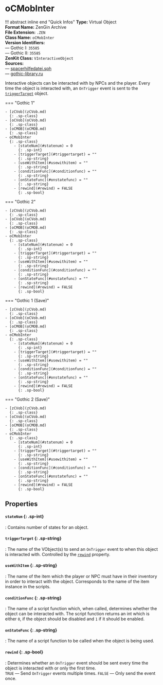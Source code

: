 # oCMobInter

!!! abstract inline end "Quick Infos"
    **Type:** Virtual Object<br/>
    **Format Name:** ZenGin Archive<br/>
    **File Extension:** `.ZEN`<br/>
    **Class Name:** `oCMobInter`<br/>
    **Version Identifiers:**<br />
    — Gothic I: `35585`<br/>
    — Gothic II: `35585`<br/>
    **ZenKit Class:** `VInteractiveObject`<br/>
    **Sources:**<br/>
    — [spacerhilfedatei.sph](https://wiki.worldofgothic.de/doku.php?id=spacer:hilfedatei)<br/>
    — [gothic-library.ru](http://www.gothic-library.ru/publ/class_ocmobinter/1-1-0-504)


Interactive objects can be interacted with by NPCs and the player. Every time the object is interacted with, an
`OnTrigger` event is sent to the [`triggerTarget`](#triggerTarget) object.

=== "Gothic 1"

    - [zCVob](zCVob.md)
      {: .sp-class}
    - [oCVob](oCVob.md)
      {: .sp-class}
    - [oCMOB](oCMOB.md)
      {: .sp-class}
    - oCMobInter
      {: .sp-class}
        - [stateNum](#statenum) = 0
          {: .sp-int}
        - [triggerTarget](#triggertarget) = ""
          {: .sp-string}
        - [useWithItem](#usewithitem) = ""
          {: .sp-string}
        - [conditionFunc](#conditionfunc) = ""
          {: .sp-string}
        - [onStateFunc](#onstatefunc) = ""
          {: .sp-string}
        - [rewind](#rewind) = FALSE
          {: .sp-bool}

=== "Gothic 2"

    - [zCVob](zCVob.md)
      {: .sp-class}
    - [oCVob](oCVob.md)
      {: .sp-class}
    - [oCMOB](oCMOB.md)
      {: .sp-class}
    - oCMobInter
      {: .sp-class}
        - [stateNum](#statenum) = 0
          {: .sp-int}
        - [triggerTarget](#triggertarget) = ""
          {: .sp-string}
        - [useWithItem](#usewithitem) = ""
          {: .sp-string}
        - [conditionFunc](#conditionfunc) = ""
          {: .sp-string}
        - [onStateFunc](#onstatefunc) = ""
          {: .sp-string}
        - [rewind](#rewind) = FALSE
          {: .sp-bool}

=== "Gothic 1 (Save)"

    - [zCVob](zCVob.md)
      {: .sp-class}
    - [oCVob](oCVob.md)
      {: .sp-class}
    - [oCMOB](oCMOB.md)
      {: .sp-class}
    - oCMobInter
      {: .sp-class}
        - [stateNum](#statenum) = 0
          {: .sp-int}
        - [triggerTarget](#triggertarget) = ""
          {: .sp-string}
        - [useWithItem](#usewithitem) = ""
          {: .sp-string}
        - [conditionFunc](#conditionfunc) = ""
          {: .sp-string}
        - [onStateFunc](#onstatefunc) = ""
          {: .sp-string}
        - [rewind](#rewind) = FALSE
          {: .sp-bool}

=== "Gothic 2 (Save)"

    - [zCVob](zCVob.md)
      {: .sp-class}
    - [oCVob](oCVob.md)
      {: .sp-class}
    - [oCMOB](oCMOB.md)
      {: .sp-class}
    - oCMobInter
      {: .sp-class}
        - [stateNum](#statenum) = 0
          {: .sp-int}
        - [triggerTarget](#triggertarget) = ""
          {: .sp-string}
        - [useWithItem](#usewithitem) = ""
          {: .sp-string}
        - [conditionFunc](#conditionfunc) = ""
          {: .sp-string}
        - [onStateFunc](#onstatefunc) = ""
          {: .sp-string}
        - [rewind](#rewind) = FALSE
          {: .sp-bool}

## Properties

#### `stateNum` {: .sp-int}

:   Contains number of states for an object.

#### `triggerTarget` {: .sp-string}

:   The name of the VObject(s) to send an `OnTrigger` event to when this object is interacted with. Controlled by
    the [`rewind`](#rewind) property.

#### `useWithItem` {: .sp-string}

:   The name of the item which the player or NPC must have in their inventory in order to interact with the object.
    Corresponds to the name of the item instance in the scripts.

#### `conditionFunc` {: .sp-string}

:   The name of a script function which, when called, determines whether the object can be interacted with. The script
    function returns an int which is either `0`, if the object should be disabled and `1` if it should be enabled.

#### `onStateFunc` {: .sp-string}

:   The name of a script function to be called when the object is being used.

#### `rewind` {: .sp-bool}

:   Determines whether an `OnTrigger` event should be sent every time the object is interacted with or only the first time.
    <br />`TRUE` — Send `OnTrigger` events multiple times. `FALSE` — Only send the event once.
